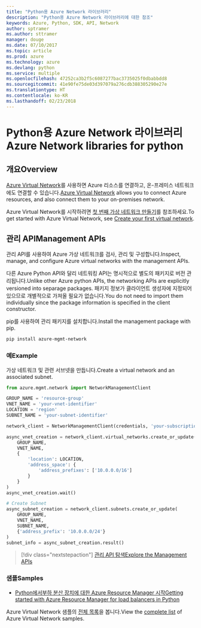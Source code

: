 ```yaml
---
title: "Python용 Azure Network 라이브러리"
description: "Python용 Azure Network 라이브러리에 대한 참조"
keywords: Azure, Python, SDK, API, Network
author: sptramer
ms.author: sttramer
manager: douge
ms.date: 07/10/2017
ms.topic: article
ms.prod: azure
ms.technology: azure
ms.devlang: python
ms.service: multiple
ms.openlocfilehash: 47252ca3b2f5c6087277bac3735025f0dbabbdd8
ms.sourcegitcommit: 41e90fe75de03d397079a276cdb388305290e27e
ms.translationtype: HT
ms.contentlocale: ko-KR
ms.lasthandoff: 02/23/2018
---
```

# <a name="azure-network-libraries-for-python"></a><span data-ttu-id="e002f-104">Python용 Azure Network 라이브러리</span><span class="sxs-lookup"><span data-stu-id="e002f-104">Azure Network libraries for python</span></span>

## <a name="overview"></a><span data-ttu-id="e002f-105">개요</span><span class="sxs-lookup"><span data-stu-id="e002f-105">Overview</span></span>

<span data-ttu-id="e002f-106">[Azure Virtual Network](/azure/virtual-network/virtual-networks-overview)를 사용하면 Azure 리소스를 연결하고, 온-프레미스 네트워크에도 연결할 수 있습니다.</span><span class="sxs-lookup"><span data-stu-id="e002f-106">[Azure Virtual Network](/azure/virtual-network/virtual-networks-overview) allows you to connect Azure resources, and also connect them to your on-premises network.</span></span>

<span data-ttu-id="e002f-107">Azure Virtual Network를 시작하려면 [첫 번째 가상 네트워크 만들기](/azure/virtual-network/virtual-network-get-started-vnet-subnet)를 참조하세요.</span><span class="sxs-lookup"><span data-stu-id="e002f-107">To get started with Azure Virtual Network, see [Create your first virtual network](/azure/virtual-network/virtual-network-get-started-vnet-subnet).</span></span>

## <a name="management-apis"></a><span data-ttu-id="e002f-108">관리 API</span><span class="sxs-lookup"><span data-stu-id="e002f-108">Management APIs</span></span>

<span data-ttu-id="e002f-109">관리 API를 사용하여 Azure 가상 네트워크를 검사, 관리 및 구성합니다.</span><span class="sxs-lookup"><span data-stu-id="e002f-109">Inspect, manage, and configure Azure virtual networks with the management APIs.</span></span>

<span data-ttu-id="e002f-110">다른 Azure Python API와 달리 네트워킹 API는 명시적으로 별도의 패키지로 버전 관리됩니다.</span><span class="sxs-lookup"><span data-stu-id="e002f-110">Unlike other Azure python APIs, the networking APIs are explicitly versioned into separage packages.</span></span> <span data-ttu-id="e002f-111">패키지 정보가 클라이언트 생성자에 지정되어 있으므로 개별적으로 가져올 필요가 없습니다.</span><span class="sxs-lookup"><span data-stu-id="e002f-111">You do not need to import them individually since the package information is specified in the client constructor.</span></span>

<span data-ttu-id="e002f-112">pip를 사용하여 관리 패키지를 설치합니다.</span><span class="sxs-lookup"><span data-stu-id="e002f-112">Install the management package with pip.</span></span>

```bash
pip install azure-mgmt-network
```

### <a name="example"></a><span data-ttu-id="e002f-113">예</span><span class="sxs-lookup"><span data-stu-id="e002f-113">Example</span></span>

<span data-ttu-id="e002f-114">가상 네트워크 및 관련 서브넷을 만듭니다.</span><span class="sxs-lookup"><span data-stu-id="e002f-114">Create a virtual network and an associated subnet.</span></span>

```python
from azure.mgmt.network import NetworkManagementClient

GROUP_NAME = 'resource-group'
VNET_NAME = 'your-vnet-identifier'
LOCATION = 'region'
SUBNET_NAME = 'your-subnet-identifier'

network_client = NetworkManagementClient(credentials, 'your-subscription-id')

async_vnet_creation = network_client.virtual_networks.create_or_update(
    GROUP_NAME,
    VNET_NAME,
    {
        'location': LOCATION,
        'address_space': {
            'address_prefixes': ['10.0.0.0/16']
        }
    }
)
async_vnet_creation.wait()

# Create Subnet
async_subnet_creation = network_client.subnets.create_or_update(
    GROUP_NAME,
    VNET_NAME,
    SUBNET_NAME,
    {'address_prefix': '10.0.0.0/24'}
)
subnet_info = async_subnet_creation.result()
```

> [!div class="nextstepaction"]
> [<span data-ttu-id="e002f-115">관리 API 탐색</span><span class="sxs-lookup"><span data-stu-id="e002f-115">Explore the Management APIs</span></span>](/python/api/overview/azure/network/management)

### <a name="samples"></a><span data-ttu-id="e002f-116">샘플</span><span class="sxs-lookup"><span data-stu-id="e002f-116">Samples</span></span>

* [<span data-ttu-id="e002f-117">Python에서부하 분산 장치에 대한 Azure Resource Manager 시작</span><span class="sxs-lookup"><span data-stu-id="e002f-117">Getting started with Azure Resource Manager for load balancers in Python</span></span>](https://azure.microsoft.com/en-us/resources/samples/network-python-manage-loadbalancer/)

<span data-ttu-id="e002f-118">Azure Virtual Network 샘플의 [전체 목록](https://azure.microsoft.com/en-us/resources/samples/?platform=python&term=virtual%20network)을 봅니다.</span><span class="sxs-lookup"><span data-stu-id="e002f-118">View the [complete list](https://azure.microsoft.com/en-us/resources/samples/?platform=python&term=virtual%20network) of Azure Virtual Network samples.</span></span>
